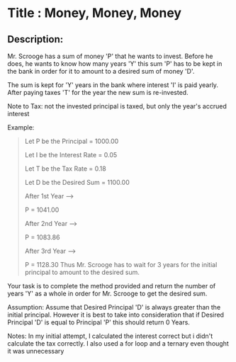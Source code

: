 # Title : Money, Money, Money

## Description:

Mr. Scrooge has a sum of money 'P' that he wants to invest. Before he does, he wants to know how many years 'Y' this sum 'P' has to be kept in the bank in order for it to amount to a desired sum of money 'D'.

The sum is kept for 'Y' years in the bank where interest 'I' is paid yearly. After paying taxes 'T' for the year the new sum is re-invested.

Note to Tax: not the invested principal is taxed, but only the year's accrued interest

Example:

> Let P be the Principal = 1000.00
>
> Let I be the Interest Rate = 0.05
>
> Let T be the Tax Rate = 0.18
>
> Let D be the Desired Sum = 1100.00
>
> After 1st Year -->
>
> P = 1041.00
>
> After 2nd Year -->
>
> P = 1083.86
>
> After 3rd Year -->
>
> P = 1128.30
> Thus Mr. Scrooge has to wait for 3 years for the initial principal to amount to the desired sum.

Your task is to complete the method provided and return the number of years 'Y' as a whole in order for Mr. Scrooge to get the desired sum.

Assumption: Assume that Desired Principal 'D' is always greater than the initial principal. However it is best to take into consideration that if Desired Principal 'D' is equal to Principal 'P' this should return 0 Years.

Notes: In my initial attempt, I calculated the interest correct but i didn't calculate the tax correctly.
I also used a for loop and a ternary even thought it was unnecessary
